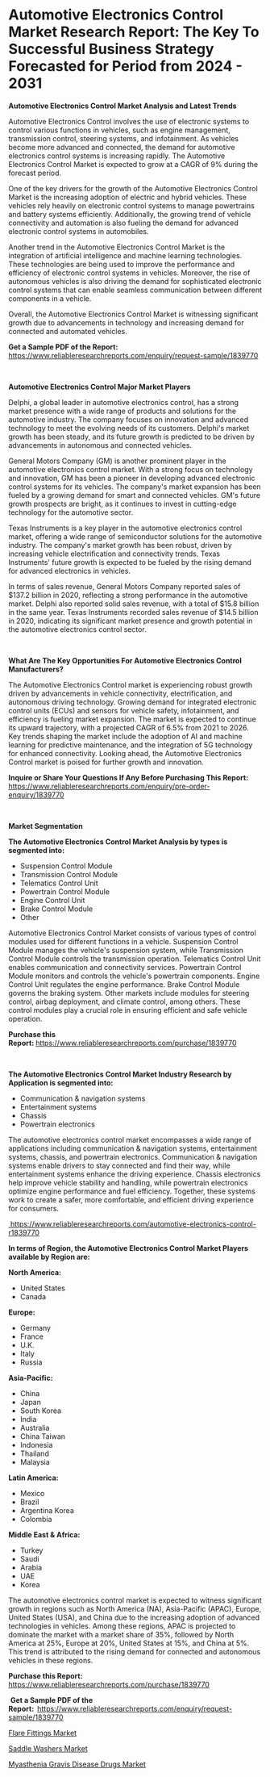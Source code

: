 <p><h1>Automotive Electronics Control Market Research Report: The Key To Successful Business Strategy Forecasted for Period from 2024 - 2031</h1></p><p><strong>Automotive Electronics Control Market Analysis and Latest Trends</strong></p>
<p><p>Automotive Electronics Control involves the use of electronic systems to control various functions in vehicles, such as engine management, transmission control, steering systems, and infotainment. As vehicles become more advanced and connected, the demand for automotive electronics control systems is increasing rapidly. The Automotive Electronics Control Market is expected to grow at a CAGR of 9% during the forecast period.</p><p>One of the key drivers for the growth of the Automotive Electronics Control Market is the increasing adoption of electric and hybrid vehicles. These vehicles rely heavily on electronic control systems to manage powertrains and battery systems efficiently. Additionally, the growing trend of vehicle connectivity and automation is also fueling the demand for advanced electronic control systems in automobiles.</p><p>Another trend in the Automotive Electronics Control Market is the integration of artificial intelligence and machine learning technologies. These technologies are being used to improve the performance and efficiency of electronic control systems in vehicles. Moreover, the rise of autonomous vehicles is also driving the demand for sophisticated electronic control systems that can enable seamless communication between different components in a vehicle.</p><p>Overall, the Automotive Electronics Control Market is witnessing significant growth due to advancements in technology and increasing demand for connected and automated vehicles.</p></p>
<p><strong>Get a Sample PDF of the Report:&nbsp;</strong> <a href="https://www.reliableresearchreports.com/enquiry/request-sample/1839770">https://www.reliableresearchreports.com/enquiry/request-sample/1839770</a></p>
<p>&nbsp;</p>
<p><strong>Automotive Electronics Control Major Market Players</strong></p>
<p><p>Delphi, a global leader in automotive electronics control, has a strong market presence with a wide range of products and solutions for the automotive industry. The company focuses on innovation and advanced technology to meet the evolving needs of its customers. Delphi's market growth has been steady, and its future growth is predicted to be driven by advancements in autonomous and connected vehicles.</p><p>General Motors Company (GM) is another prominent player in the automotive electronics control market. With a strong focus on technology and innovation, GM has been a pioneer in developing advanced electronic control systems for its vehicles. The company's market expansion has been fueled by a growing demand for smart and connected vehicles. GM's future growth prospects are bright, as it continues to invest in cutting-edge technology for the automotive sector.</p><p>Texas Instruments is a key player in the automotive electronics control market, offering a wide range of semiconductor solutions for the automotive industry. The company's market growth has been robust, driven by increasing vehicle electrification and connectivity trends. Texas Instruments' future growth is expected to be fueled by the rising demand for advanced electronics in vehicles.</p><p>In terms of sales revenue, General Motors Company reported sales of $137.2 billion in 2020, reflecting a strong performance in the automotive market. Delphi also reported solid sales revenue, with a total of $15.8 billion in the same year. Texas Instruments recorded sales revenue of $14.5 billion in 2020, indicating its significant market presence and growth potential in the automotive electronics control sector.</p></p>
<p>&nbsp;</p>
<p><strong>What Are The Key Opportunities For Automotive Electronics Control Manufacturers?</strong></p>
<p><p>The Automotive Electronics Control market is experiencing robust growth driven by advancements in vehicle connectivity, electrification, and autonomous driving technology. Growing demand for integrated electronic control units (ECUs) and sensors for vehicle safety, infotainment, and efficiency is fueling market expansion. The market is expected to continue its upward trajectory, with a projected CAGR of 6.5% from 2021 to 2026. Key trends shaping the market include the adoption of AI and machine learning for predictive maintenance, and the integration of 5G technology for enhanced connectivity. Looking ahead, the Automotive Electronics Control market is poised for further growth and innovation.</p></p>
<p><strong>Inquire or Share Your Questions If Any Before Purchasing This Report:</strong> <a href="https://www.reliableresearchreports.com/enquiry/pre-order-enquiry/1839770">https://www.reliableresearchreports.com/enquiry/pre-order-enquiry/1839770</a></p>
<p>&nbsp;</p>
<p><strong>Market Segmentation</strong></p>
<p><strong>The Automotive Electronics Control Market Analysis by types is segmented into:</strong></p>
<p><ul><li>Suspension Control Module</li><li>Transmission Control Module</li><li>Telematics Control Unit</li><li>Powertrain Control Module</li><li>Engine Control Unit</li><li>Brake Control Module</li><li>Other</li></ul></p>
<p><p>Automotive Electronics Control Market consists of various types of control modules used for different functions in a vehicle. Suspension Control Module manages the vehicle's suspension system, while Transmission Control Module controls the transmission operation. Telematics Control Unit enables communication and connectivity services. Powertrain Control Module monitors and controls the vehicle's powertrain components. Engine Control Unit regulates the engine performance. Brake Control Module governs the braking system. Other markets include modules for steering control, airbag deployment, and climate control, among others. These control modules play a crucial role in ensuring efficient and safe vehicle operation.</p></p>
<p><strong>Purchase this Report:&nbsp;</strong><a href="https://www.reliableresearchreports.com/purchase/1839770">https://www.reliableresearchreports.com/purchase/1839770</a></p>
<p>&nbsp;</p>
<p><strong>The Automotive Electronics Control Market Industry Research by Application is segmented into:</strong></p>
<p><ul><li>Communication & navigation systems</li><li>Entertainment systems</li><li>Chassis</li><li>Powertrain electronics</li></ul></p>
<p><p>The automotive electronics control market encompasses a wide range of applications including communication & navigation systems, entertainment systems, chassis, and powertrain electronics. Communication & navigation systems enable drivers to stay connected and find their way, while entertainment systems enhance the driving experience. Chassis electronics help improve vehicle stability and handling, while powertrain electronics optimize engine performance and fuel efficiency. Together, these systems work to create a safer, more comfortable, and efficient driving experience for consumers.</p></p>
<p><a href="https://www.reliableresearchreports.com/automotive-electronics-control-r1839770">&nbsp;https://www.reliableresearchreports.com/automotive-electronics-control-r1839770</a></p>
<p><strong>In terms of Region, the Automotive Electronics Control Market Players available by Region are:</strong></p>
<p>
    <p> <strong> North America: </strong>
        <ul>
            <li>United States</li>
            <li>Canada</li>
        </ul>
        </p> 
    <p> <strong> Europe: </strong>
        <ul>
            <li>Germany</li>
            <li>France</li>
            <li>U.K.</li>
            <li>Italy</li>
            <li>Russia</li>
        </ul>
        </p> 
    <p> <strong> Asia-Pacific: </strong>
        <ul>
            <li>China</li>
            <li>Japan</li>
            <li>South Korea</li>
            <li>India</li>
            <li>Australia</li>
            <li>China Taiwan</li>
            <li>Indonesia</li>
            <li>Thailand</li>
            <li>Malaysia</li>
        </ul>
        </p> 
    <p> <strong> Latin America: </strong>
        <ul>
            <li>Mexico</li>
            <li>Brazil</li>
            <li>Argentina Korea</li>
            <li>Colombia</li>
        </ul>
        </p> 
    <p> <strong> Middle East & Africa: </strong>
        <ul>
            <li>Turkey</li>
            <li>Saudi</li>
            <li>Arabia</li>
            <li>UAE</li>
            <li>Korea</li>
        </ul>
    </p>
    </p>
<p><p>The automotive electronics control market is expected to witness significant growth in regions such as North America (NA), Asia-Pacific (APAC), Europe, United States (USA), and China due to the increasing adoption of advanced technologies in vehicles. Among these regions, APAC is projected to dominate the market with a market share of 35%, followed by North America at 25%, Europe at 20%, United States at 15%, and China at 5%. This trend is attributed to the rising demand for connected and autonomous vehicles in these regions.</p></p>
<p><strong>Purchase this Report: </strong><a href="https://www.reliableresearchreports.com/purchase/1839770">https://www.reliableresearchreports.com/purchase/1839770</a></p>
<p>&nbsp;<strong>Get a Sample PDF of the Report:&nbsp;&nbsp;</strong><a href="https://www.reliableresearchreports.com/enquiry/request-sample/1839770">https://www.reliableresearchreports.com/enquiry/request-sample/1839770</a></p>
<p><strong></strong></p>
<p><p><a href="https://github.com/eliasMan59/Market-Research-Report-List-1/blob/main/flare-fittings-market.md">Flare Fittings Market</a></p><p><a href="https://github.com/ksleyeze/Market-Research-Report-List-1/blob/main/saddle-washers-market.md">Saddle Washers Market</a></p><p><a href="https://issuu.com/reportprime-2/docs/myasthenia-gravis-disease-drugs-market-size-2030.p">Myasthenia Gravis Disease Drugs Market</a></p></p>